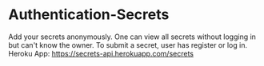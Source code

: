 # Authentication-Secrets

  Add your secrets anonymously. One can view all secrets without logging in but can't know the owner. To submit a secret, user has register or log in.
  Heroku App: https://secrets-api.herokuapp.com/secrets